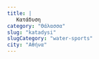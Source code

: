 ```yaml
---
title: |
   Κατάδυση
category: "Θάλασσα"
slug: "katadysi"
slugCategory: "water-sports"
city: "Αθήνα"
---
```


